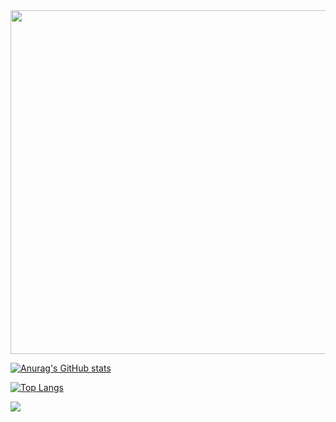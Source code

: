 <img src="https://media.giphy.com/media/Nx0rz3jtxtEre/giphy.gif"  width="1000" height="550">




[![Anurag's GitHub stats](https://github-readme-stats.vercel.app/api?username=albonec&theme=tokyonight)](https://github.com/anuraghazra/github-readme-stats)

[![Top Langs](https://github-readme-stats.vercel.app/api/top-langs/?username=albonec&hide_progress=true&langs_count=4&exclude_repo=3ds-stuff&hide=glsl,css,tcl&theme=tokyonight)](https://github.com/anuraghazra/github-readme-stats)

![](https://komarev.com/ghpvc/?username=albonec&label=PROFILE+VIEWS)


